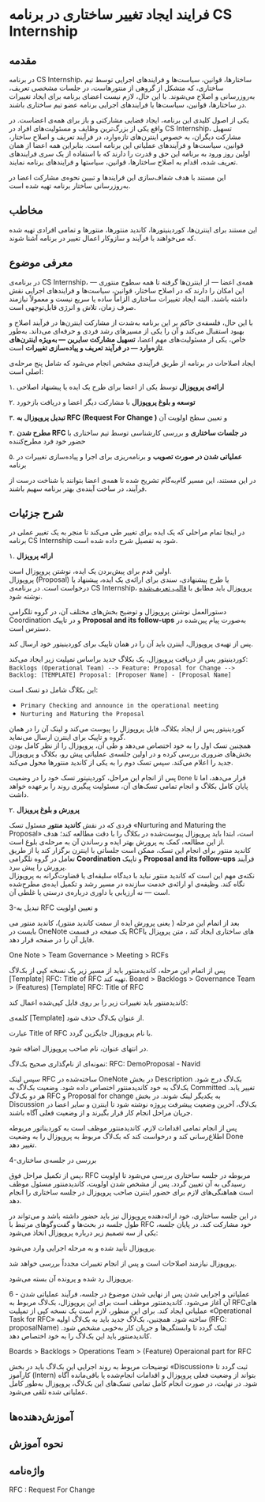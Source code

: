 # فرایند ایجاد تغییر ساختاری در برنامه CS Internship
## مقدمه
در برنامه CS Internship، ساختارها، قوانین، سیاست‌ها و فرایندهای اجرایی توسط تیم ساختاری، که متشکل از گروهی از منتورهاست، در جلسات مشخصی تعریف، به‌روزرسانی و اصلاح می‌شوند. با این حال، لازم نیست اعضای برنامه برای ایجاد تغییرات در ساختارها، قوانین، سیاست‌ها یا فرایندهای اجرایی برنامه عضو تیم ساختاری باشند.

یکی از اصول کلیدی این برنامه، ایجاد فضایی مشارکتی و باز برای همه‌ی اعضاست. در واقع یکی از بزرگ‌ترین وظایف و مسئولیت‌های افراد در CS Internship، تسهیل مشارکت دیگران، به خصوص اینترن‌های تازه‌وارد، در فرآیند تعریف و اصلاح ساختار، قوانین، سیاست‌ها و فرآیندهای عملیاتی این برنامه است. بنابراین همه اعضا از همان اولین روز ورود به برنامه این حق و قدرت را دارند که با استفاده از یک سری فرایندهای تعریف شده، اقدام به اصلاح ساختارها، قوانین، سیاستها و فرایند‌های برنامه نمایند.

این مستند با هدف شفاف‌سازی این فرایندها و تبیین نحوه‌ی مشارکت اعضا در به‌روزرسانی ساختار برنامه تهیه شده است.



## مخاطب
این مستند برای اینترن‌ها، کوردینیتورها، کاندید منتورها، منتورها و تمامی افرادی تهیه شده که می‌خواهند با فرآیند و سازوکار اعمال تغییر در برنامه آشنا شوند.

## معرفی موضوع  
در برنامه‌ی CS Internship، همه‌ی اعضا — از اینترن‌ها گرفته تا همه سطوح منتوری — این امکان را دارند که در اصلاح ساختار، قوانین، سیاست‌ها و فرایندهای اجرایی نقش داشته باشند. البته ایجاد تغییرات ساختاری الزاماً ساده یا سریع نیست و معمولاً نیازمند صرف زمان، تلاش و انرژی قابل‌توجهی است.

با این حال، فلسفه‌ی حاکم بر این برنامه به‌شدت از مشارکت اینترن‌ها در فرآیند اصلاح و بهبود استقبال می‌کند و آن را یکی از مسیرهای رشد فردی و حرفه‌ای می‌داند. به‌طور خاص، یکی از مسئولیت‌های مهم اعضا، **تسهیل مشارکت سایرین — به‌ویژه اینترن‌های تازه‌وارد — در فرآیند تعریف و پیاده‌سازی تغییرات** است.

ایجاد اصلاحات در برنامه از طریق فرآیندی مشخص انجام می‌شود که شامل پنج مرحله‌ی اصلی است:

۱. **ارائه‌ی پروپوزال** توسط یکی از اعضا برای طرح یک ایده یا پیشنهاد اصلاحی

۲. **توسعه و بلوغ پروپوزال** با مشارکت دیگر اعضا و دریافت بازخورد

۳. **تبدیل پروپوزال به RFC (Request For Change )** و تعیین سطح اولویت آن

۴. **مطرح شدن RFC در جلسات ساختاری** و بررسی کارشناسی توسط تیم ساختاری با حضور خود فرد مطرح‌کننده

۵. **عملیاتی شدن در صورت تصویب** و برنامه‌ریزی برای اجرا و پیاده‌سازی تغییرات در برنامه
 
در این مستند، این مسیر گام‌به‌گام تشریح شده تا همه‌ی اعضا بتوانند با شناخت درست از فرآیند، در ساخت آینده‌ی بهتر برنامه سهیم باشند.

## شرح جزئیات 
در اینجا تمام مراحلی که یک ایده برای تغییر طی می‌کند تا منجر به یک تغییر عملی در برنامه CS Internship شود به تفصیل شرح داده شده است.

۱. **ارائه پروپزال**

اولین قدم برای پیش‌بردن یک ایده، نوشتن پروپوزال است.  
پروپوزال (Proposal) یا طرح پیشنهادی، سندی برای ارائه‌ی یک ایده، پیشنهاد یا درخواست است. در برنامه‌ی CS Internship، پروپوزال باید مطابق با [قالب تعریف‌شده](https://github.com/cs-internship/cs-internship-spec/blob/master/processes/documents/CSI%20-%20Template%20-%20Proposal%20for%20Change%20-%20Farsi.docx) نوشته شود.  

دستورالعمل نوشتن پروپوزال و توضیح بخش‌های مختلف آن، در گروه تلگرامی Coordination و در تاپیک **Proposal and its follow-ups** به‌صورت پیام پین‌شده در دسترس است.

پس از تهیه‌ی پروپوزال، اینترن باید آن را در همان تاپیک برای کوردینیتور خود ارسال کند.  

کوردینیتور پس از دریافت پروپوزال، یک بکلاگ جدید براساس تمپلیت زیر ایجاد می‌کند:  
‌`Backlogs (Operational Team) --> Feature: Proposal for Change --> Backlog: [TEMPLATE] Proposal: [Proposer Name] - [Proposal Name]`  

این بکلاگ شامل دو تسک است:  
- `Primary Checking and announce in the operational meeting`  
- `Nurturing and Maturing the Proposal`  

کوردینیتور پس از ایجاد بکلاگ، فایل پروپوزال را پیوست می‌کند و لینک آن را در همان گروه و تاپیک برای اینترن ارسال می‌نماید.  
همچنین تسک اول را به خود اختصاص می‌دهد و طی آن، پروپوزال را از نظر کامل بودن بخش‌های ضروری بررسی کرده و در اولین جلسه‌ی عملیاتی پیش رو، بکلاگ و پروپوزال جدید را اعلام می‌کند. سپس تسک دوم را به یکی از کاندید منتورها محول می‌کند.

پس از انجام این مراحل، کوردینیتور تسک خود را در وضعیت `Done` قرار می‌دهد، اما تا پایان کامل بکلاگ و انجام تمامی تسک‌های آن، مسئولیت پیگیری روند را برعهده خواهد داشت.


۲. **پرورش و بلوغ پروپزال**

فردی که در نقش **کاندید منتور** مسئول تسک «Nurturing and Maturing the Proposal» است، ابتدا باید پروپوزال پیوست‌شده در بکلاگ را با دقت مطالعه کند؛ هدف از این مطالعه، کمک به پرورش بهتر ایده و رساندن آن به مرحله‌ی بلوغ است.  
کاندید منتور برای انجام این تسک، ممکن است جلساتی با اینترن برگزار کند یا از طریق تعامل در گروه تلگرامی **Coordination** و تاپیک **Proposal and its follow-ups** فرآیند پرورش را پیش ببرد.  
نکته‌ی مهم این است که کاندید منتور نباید با دیدگاه سلیقه‌ای یا قضاوت‌گرانه به پروپوزال نگاه کند. وظیفه‌ی او ارائه‌ی خدمت سازنده در مسیر رشد و تکمیل ایده‌ی مطرح‌شده است — نه ارزیابی یا داوری درباره‌ی درستی یا غلطی آن.

3-تبدیل به RFC و تعیین اولویت

بعد از اتمام این مرحله ( یعنی پرورش ایده از سمت کاندید منتور)، کاندید منتور می بایست در OneNote یک صفحه در قسمت RCFهای ساختاری ایجاد کند ، متن پروپزال یا فایل آن را در صفحه قرار دهد.

One Note > Team Governance > Meeting > RCFs

پس از اتمام این مرحله، کاندیدمنتور باید از مسیر زیر یک نسخه کپی از بک‌لاگ [Template] RFC: Title of RFC تهیه کند.
Board > Backlogs > Governance Team > (Features) [Template] RFC: Title of RFC

کاندیدمنتور باید تغییرات زیر را بر روی فایل کپی‌شده اعمال کند:

کلمه‌ی [Template] از عنوان بک‌لاگ حذف شود.

عبارت Title of RFC با نام پروپوزال جایگزین گردد.

در انتهای عنوان، نام صاحب پروپوزال اضافه شود.

نمونه‌ای از نام‌گذاری صحیح بک‌لاگ:
RFC: DemoProposal - Navid

سپس لینک RFC ساخته‌شده در OneNote در بخش Description بک‌لاگ درج شود.
بک‌لاگ به خود کاندیدمنتور اختصاص داده شود.
وضعیت بک‌لاگ به Committed تغییر یابد.
هر دو بک‌لاگ RFC و Proposal for change به یکدیگر لینک شوند.
در بخش Discussion بک‌لاگ، آخرین وضعیت پیشرفت پروژه نوشته شود تا اینترن و سایر اعضا در جریان مراحل انجام کار قرار بگیرند و از وضعیت فعلی آگاه باشند.


پس از انجام تمامی اقدامات لازم، کاندیدمنتور موظف است به کوردیناتور مربوطه اطلاع‌رسانی کند و درخواست کند که بک‌لاگ مربوط به پروپوزال را به وضعیت Done تغییر دهد.

4-بررسی در جلسه‌ی ساختاری

پس از تکمیل مراحل فوق، RFC مربوطه در جلسه ساختاری بررسی می‌شود تا اولویت رسیدگی به آن تعیین گردد.
پس از مشخص شدن اولویت، کاندیدمنتور مسئول موظف است هماهنگی‌های لازم برای حضور اینترن صاحب پروپوزال در جلسه ساختاری را انجام دهد.

در این جلسه ساختاری، خود ارائه‌دهنده پروپوزال نیز باید حضور داشته باشد و می‌تواند در طول جلسه در بحث‌ها و گفت‌وگوهای مرتبط با RFC خود مشارکت کند.
در پایان جلسه، یکی از سه تصمیم زیر درباره پروپوزال اتخاذ می‌شود:

پروپوزال تأیید شده و به مرحله اجرایی وارد می‌شود.

پروپوزال نیازمند اصلاحات است و پس از انجام تغییرات مجدداً بررسی خواهد شد.

پروپوزال رد شده و پرونده آن بسته می‌شود.

6 - عملیاتی و اجرایی شدن 
پس از نهایی شدن موضوع در جلسه، فرآیند عملیاتی شدن آن آغاز می‌شود. کاندیدمنتور موظف است برای این پروپوزال، بک‌لاگ مربوط به RFCهای عملیاتی ایجاد کند.
برای این منظور، لازم است یک نسخه کپی از تمپلیت «Operational Task for RFC» ساخته شود. همچنین، بک‌لاگ جدید باید به بک‌لاگ اولیه (RFC: proposalName) لینک گردد تا وابستگی‌ها و جریان کار به‌خوبی مشخص شود.
کاندیدمنتور باید این بک‌لاگ را به خود اختصاص دهد.

Boards > Backlogs > Operations Team > (Feature) Operaional part for RFC

توضیحات مربوط به روند اجرایی این بک‌لاگ باید در بخش «Discussion» ثبت گردد تا کارآموز (Intern) بتواند از وضعیت فعلی پروپوزال و اقدامات انجام‌شده یا باقی‌مانده آگاه شود.
در نهایت، در صورت انجام کامل تمامی تسک‌های این بک‌لاگ، پروپوزال به‌طور کامل عملیاتی شده تلقی می‌شود.


## آموزش‌دهنده‌ها


## نحوه آموزش


## واژه‌نامه

RFC : Request For Change
